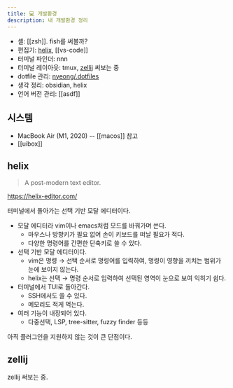 ```yaml
---
title: 💻 개발환경
description: 내 개발환경 정리
---
```


- 셸: [[zsh]]. fish를 써볼까?
- 편집기: [helix](#helix), [[vs-code]]
- 터미널 파인더: nnn
- 터미널 레이아웃: tmux, [zellij](https://zellij.dev/) 써보는 중
- dotfile 관리: [nyeong/.dotfiles](https://github.com/nyeong/.dotfiles)
- 생각 정리: obsidian, helix
- 언어 버전 관리: [[asdf]]

## 시스템

- MacBook Air (M1, 2020) -- [[macos]] 참고
- [[uibox]]

## helix

> A post-modern text editor.

https://helix-editor.com/

터미널에서 돌아가는 선택 기반 모달 에디터이다.

- 모달 에디터라 vim이나 emacs처럼 모드를 바꿔가며 쓴다.
  - 마우스나 방향키가 필요 없어 손이 키보드를 떠날 필요가 적다.
  - 다양한 명령어를 간편한 단축키로 쓸 수 있다.
- 선택 기반 모달 에디터이다.
  - vim은 명령 → 선택 순서로 명령어를 입력하여, 명령이 영향을 끼치는 범위가 눈에 보이지 않는다.
  - helix는 선택 → 명령 순서로 입력하여 선택된 영역이 눈으로 보여 익히기 쉽다.
- 터미널에서 TUI로 돌아간다.
  - SSH에서도 쓸 수 있다.
  - 메모리도 적게 먹는다.
- 여러 기능이 내장되어 있다.
  - 다중선택, LSP, tree-sitter, fuzzy finder 등등

아직 플러그인을 지원하지 않는 것이 큰 단점이다.

## zellij

zellij 써보는 중.
